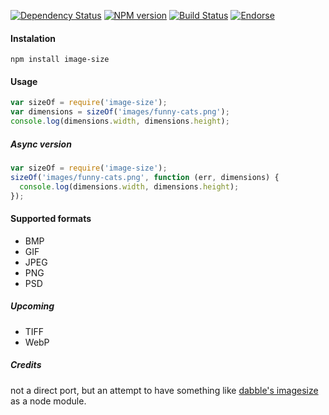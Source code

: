 [![Dependency Status](https://gemnasium.com/netroy/image-size.png)](https://gemnasium.com/netroy/image-size)
[![NPM version](https://badge.fury.io/js/image-size.png)](https://npmjs.org/package/image-size)
[![Build Status](https://travis-ci.org/netroy/image-size.png?branch=master)](https://travis-ci.org/netroy/image-size)
[![Endorse](https://api.coderwall.com/netroy/endorsecount.png)](https://coderwall.com/netroy)

#### Instalation

`npm install image-size`

#### Usage

```javascript
var sizeOf = require('image-size');
var dimensions = sizeOf('images/funny-cats.png');
console.log(dimensions.width, dimensions.height);
```

##### Async version
```javascript
var sizeOf = require('image-size');
sizeOf('images/funny-cats.png', function (err, dimensions) {
  console.log(dimensions.width, dimensions.height);
});
```

#### Supported formats
* BMP
* GIF
* JPEG
* PNG
* PSD

##### Upcoming
* TIFF
* WebP

##### Credits
not a direct port, but an attempt to have something like
[dabble's imagesize](https://github.com/dabble/imagesize/blob/master/lib/image_size.rb) as a node module.
